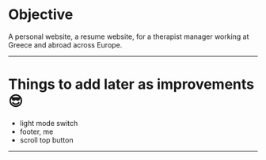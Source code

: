 # Objective

A personal website, a resume website, for a therapist manager working at Greece and abroad across Europe.

---

# Things to add later as improvements 😎

- light mode switch
- footer, me
- scroll top button
 
---

